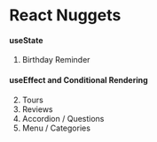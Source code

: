 # React Nuggets

#### useState

1. Birthday Reminder

#### useEffect and Conditional Rendering

2. Tours
3. Reviews
4. Accordion / Questions
5. Menu / Categories
